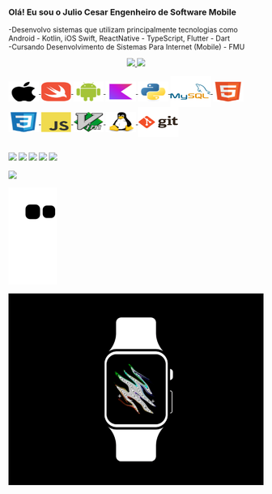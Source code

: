 ### Olá! Eu sou o Julio Cesar Engenheiro de Software Mobile

-Desenvolvo sistemas que utilizam principalmente tecnologias como Android - Kotlin, iOS Swift, ReactNative - TypeScript, Flutter - Dart <br/>
-Cursando Desenvolvimento de Sistemas Para Internet (Mobile) - FMU 

<div align="center">
  <a href="https://github.com/Julio1901">
  <img height="180em" src="https://github-readme-stats.vercel.app/api?username=Julio1901&show_icons=true&theme=dracula&include_all_commits=true&count_private=true"/>
  <img height="180em" src="https://github-readme-stats.vercel.app/api/top-langs/?username=Julio1901&layout=compact&langs_count=7&theme=dracula"/>
</div>
  
  <div style="display: inline_block"><br>
   <img align="center" alt="Julio-Apple" height="40" width="60" src="https://github.com/devicons/devicon/blob/master/icons/apple/apple-original.svg">
    <img align="center" alt="Julio-Swift" height="40" width="60" src="https://github.com/devicons/devicon/blob/master/icons/swift/swift-original.svg">
  <img align="center" alt="Julio-Android" height="40" width="60" src="https://github.com/devicons/devicon/blob/master/icons/android/android-original.svg">
  <img align="center" alt="Julio-Kotlin" height="40" width="60" src="https://github.com/devicons/devicon/blob/master/icons/kotlin/kotlin-original.svg">
  <img align="center" alt="Julio-Python" height="40" width="60" src="https://raw.githubusercontent.com/devicons/devicon/master/icons/python/python-original.svg">
  <img align="center" alt="Julio-MySQL" height="60" width="80" src="https://github.com/devicons/devicon/blob/master/icons/mysql/mysql-original-wordmark.svg">
  <img align="center" alt="Julio-HTML" height="40" width="60" src="https://raw.githubusercontent.com/devicons/devicon/master/icons/html5/html5-original.svg">
  <img align="center" alt="Julio-CSS" height="40" width="60" src="https://raw.githubusercontent.com/devicons/devicon/master/icons/css3/css3-original.svg">
  <img align="center" alt="Julio-JS" height="40" width="60" src="https://github.com/devicons/devicon/blob/master/icons/javascript/javascript-original.svg">
  <img align="center" alt="Julio-VIM" height="40" width="60" src="https://github.com/devicons/devicon/blob/master/icons/vim/vim-original.svg">
  <img align="center" alt="Julio-Linux" height="40" width="60" src="https://github.com/devicons/devicon/blob/master/icons/linux/linux-original.svg">
  <img align="center" alt="Julio-GIT" height="60" width="80" src="https://github.com/devicons/devicon/blob/master/icons/git/git-original-wordmark.svg">
    
  
</div>
  
  ##
  
  
  <div>
    <a href="https://" target="_blank"><img src="https://img.shields.io/badge/YouTube-FF0000?style=for-the-badge&logo=youtube&logoColor=white" target="_blank"></a>
  <a href="https://www.instagram.com/js.cesar42/" target="_blank"><img src="https://img.shields.io/badge/-Instagram-%23E4405F?style=for-the-badge&logo=instagram&logoColor=white" target="_blank"></a>
 <a href="" target="_blank"><img src="https://img.shields.io/badge/Discord-7289DA?style=for-the-badge&logo=discord&logoColor=white" target="_blank"></a> 
  <a href ="mailto:contatojuliodeveloper@gmail.com"><img src="https://img.shields.io/badge/-Gmail-%23333?style=for-the-badge&logo=gmail&logoColor=white" target="_blank"></a>
  <a href="https://www.linkedin.com/in/julio-cesar-6728b41b6/" target="_blank"><img src="https://img.shields.io/badge/-LinkedIn-%230077B5?style=for-the-badge&logo=linkedin&logoColor=white" target="_blank"></a> 
  </div>
  <br>
  <a href = "https://www.codewars.com/users/Jovem%20Stark"><img src="https://www.codewars.com/users/Jovem%20Stark/badges/small">
  
   ![Snake animation](https://github.com/Julio1901/Julio1901/blob/output/github-contribution-grid-snake.svg)

<img src="https://raw.githubusercontent.com/Julio1901/myProjectsImages/master/git-hub-profile/appleGit.gif">
